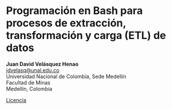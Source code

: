 # Programación en Bash para procesos de extracción, transformación y carga (ETL) de datos

**Juan David Velásquez Henao**    
jdvelasq@unal.edu.co  
Universidad Nacional de Colombia, Sede Medellín  
Facultad de Minas  
Medellín, Colombia  

[Licencia](https://github.com/jdvelasq/Bash-for-ETL-processes/blob/master/LICENSE)
